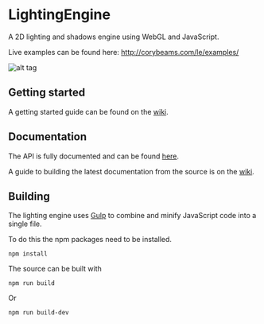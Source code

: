 LightingEngine
==============

A 2D lighting and shadows engine using WebGL and JavaScript.

Live examples can be found here: http://corybeams.com/le/examples/

![alt tag](http://puu.sh/l1Glk/4b62e60cd6.jpg)

## Getting started
A getting started guide can be found on the [wiki](https://github.com/Jaloko/LightingEngine/wiki/Getting-started). 

## Documentation
The API is fully documented and can be found [here](http://corybeams.com/le/docs/).

A guide to building the latest documentation from the source is on the [wiki](https://github.com/Jaloko/LightingEngine/wiki/Building-the-documentation).

## Building
The lighting engine uses [Gulp](http://gulpjs.com/) to combine and minify JavaScript code into a single file.

To do this the npm packages need to be installed.
```
npm install
```
The source can be built with
```
npm run build
```
Or
```
npm run build-dev
```